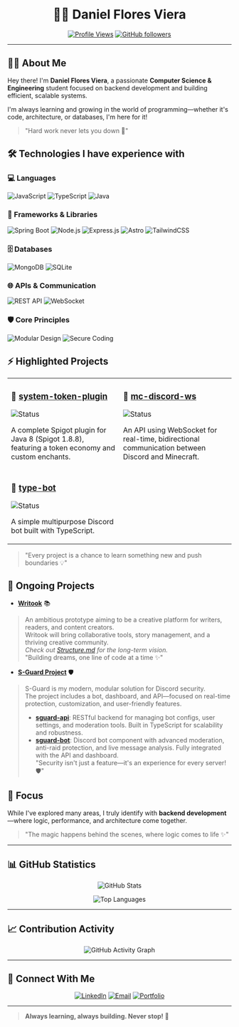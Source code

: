 <div align="center">
  
# 👨‍💻 Daniel Flores Viera

[![Profile Views](https://komarev.com/ghpvc/?username=danielvflores&color=blueviolet&style=for-the-badge)](https://github.com/danielvflores)
[![GitHub followers](https://img.shields.io/github/followers/danielvflores?style=for-the-badge&color=blue)](https://github.com/danielvflores?tab=followers)

</div>

---

## 👨‍💻 About Me

Hey there! I'm **Daniel Flores Viera**, a passionate **Computer Science & Engineering** student focused on backend development and building efficient, scalable systems.

I'm always learning and growing in the world of programming—whether it's code, architecture, or databases, I'm here for it!  
> "Hard work never lets you down 🚀"

## 🛠️ Technologies I have experience with

### 💻 Languages
![JavaScript](https://img.shields.io/badge/JavaScript-F7DF1E?style=for-the-badge&logo=javascript&logoColor=black)
![TypeScript](https://img.shields.io/badge/TypeScript-3178C6?style=for-the-badge&logo=typescript&logoColor=white)
![Java](https://img.shields.io/badge/Java-ED8B00?style=for-the-badge&logo=openjdk&logoColor=white)

### 🚀 Frameworks & Libraries
![Spring Boot](https://img.shields.io/badge/Spring_Boot-6DB33F?style=for-the-badge&logo=spring-boot&logoColor=white)
![Node.js](https://img.shields.io/badge/Node.js-339933?style=for-the-badge&logo=node.js&logoColor=white)
![Express.js](https://img.shields.io/badge/Express.js-000000?style=for-the-badge&logo=express&logoColor=white)
![Astro](https://img.shields.io/badge/Astro-FF5D01?style=for-the-badge&logo=astro&logoColor=white)
![TailwindCSS](https://img.shields.io/badge/Tailwind_CSS-38B2AC?style=for-the-badge&logo=tailwind-css&logoColor=white)

### 🗄️ Databases
![MongoDB](https://img.shields.io/badge/MongoDB-47A248?style=for-the-badge&logo=mongodb&logoColor=white)
![SQLite](https://img.shields.io/badge/SQLite-07405E?style=for-the-badge&logo=sqlite&logoColor=white)

### 🌐 APIs & Communication
![REST API](https://img.shields.io/badge/REST_API-009688?style=for-the-badge&logo=fastapi&logoColor=white)
![WebSocket](https://img.shields.io/badge/WebSocket-010101?style=for-the-badge&logo=socket.io&logoColor=white)

### 🛡️ Core Principles
![Modular Design](https://img.shields.io/badge/Modular_Design-4B32C3?style=for-the-badge&logo=modulz&logoColor=white)
![Secure Coding](https://img.shields.io/badge/Secure_Coding-FF6B6B?style=for-the-badge&logo=security&logoColor=white)

## ⚡ Highlighted Projects

<table>
<tr>
<td width="50%">

### 🔧 [system-token-plugin](https://github.com/danielvflores/system-token-plugin)
![Status](https://img.shields.io/badge/Status-Actively_Maintained-success?style=for-the-badge)

A complete Spigot plugin for Java 8 (Spigot 1.8.8), featuring a token economy and custom enchants.

</td>
<td width="50%">

### 🌉 [mc-discord-ws](https://github.com/danielvflores/discord-api-connection)
![Status](https://img.shields.io/badge/Status-Complete-blue?style=for-the-badge)

An API using WebSocket for real-time, bidirectional communication between Discord and Minecraft.

</td>
</tr>
<tr>
<td width="50%">

### 🤖 [type-bot](https://github.com/danielvflores/type-bot)
![Status](https://img.shields.io/badge/Status-Complete-blue?style=for-the-badge)

A simple multipurpose Discord bot built with TypeScript.

</td>
<td width="50%">
</td>
</tr>
</table>

> "Every project is a chance to learn something new and push boundaries 💡"

## 🚧 Ongoing Projects

- [**Writook**](https://github.com/danielvflores/Writook) 📚  
> An ambitious prototype aiming to be a creative platform for writers, readers, and content creators.  
> Writook will bring collaborative tools, story management, and a thriving creative community.  
> _Check out [Structure.md](https://github.com/danielvflores/Writook/blob/main/Structure.md) for the long-term vision._  
> "Building dreams, one line of code at a time ✨"

- [**S-Guard Project**](https://github.com/danielvflores/sguard-api) 🛡️  
> S-Guard is my modern, modular solution for Discord security.  
> The project includes a bot, dashboard, and API—focused on real-time protection, customization, and user-friendly features.  
> - [**sguard-api**](https://github.com/danielvflores/sguard-api): RESTful backend for managing bot configs, user settings, and moderation tools. Built in TypeScript for scalability and robustness.<br>
> - [**sguard-bot**](https://github.com/danielvflores/sguard-bot): Discord bot component with advanced moderation, anti-raid protection, and live message analysis. Fully integrated with the API and dashboard.<br>
> "Security isn't just a feature—it's an experience for every server! 🛡️"

## 🎯 Focus

While I've explored many areas, I truly identify with **backend development**—where logic, performance, and architecture come together.
> "The magic happens behind the scenes, where logic comes to life ✨"

---

## 📊 GitHub Statistics

<div align="center">

![GitHub Stats](https://github-readme-stats.vercel.app/api?username=danielvflores&show_icons=true&theme=tokyonight&hide_border=true&bg_color=0D1117&title_color=F85D7F&icon_color=F8D866&text_color=FFFFFF)

![Top Languages](https://github-readme-stats.vercel.app/api/top-langs/?username=danielvflores&layout=compact&theme=tokyonight&hide_border=true&bg_color=0D1117&title_color=F85D7F&text_color=FFFFFF)

</div>

---

## 📈 Contribution Activity

<div align="center">

![GitHub Activity Graph](https://github-readme-activity-graph.vercel.app/graph?username=danielvflores&theme=tokyo-night&hide_border=true&bg_color=0D1117&color=F85D7F&line=F8D866&point=FFFFFF)

</div>

---

## 🤝 Connect With Me

<div align="center">

[![LinkedIn](https://img.shields.io/badge/LinkedIn-0077B5?style=for-the-badge&logo=linkedin&logoColor=white)](https://www.linkedin.com/in/danielvflores)
[![Email](https://img.shields.io/badge/Email-D14836?style=for-the-badge&logo=gmail&logoColor=white)](mailto:contact@danielvflores.dev)
[![Portfolio](https://img.shields.io/badge/Portfolio-000000?style=for-the-badge&logo=github&logoColor=white)](https://github.com/danielvflores)

</div>

---

> **Always learning, always building. Never stop! 🚀**
